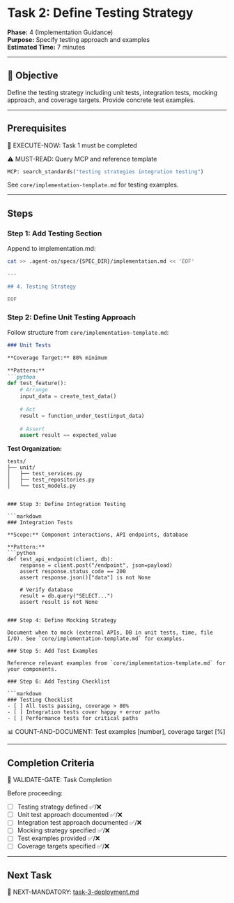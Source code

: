 # Task 2: Define Testing Strategy

**Phase:** 4 (Implementation Guidance)  
**Purpose:** Specify testing approach and examples  
**Estimated Time:** 7 minutes

---

## 🎯 Objective

Define the testing strategy including unit tests, integration tests, mocking approach, and coverage targets. Provide concrete test examples.

---

## Prerequisites

🛑 EXECUTE-NOW: Task 1 must be completed

⚠️ MUST-READ: Query MCP and reference template

```python
MCP: search_standards("testing strategies integration testing")
```

See `core/implementation-template.md` for testing examples.

---

## Steps

### Step 1: Add Testing Section

Append to implementation.md:

```bash
cat >> .agent-os/specs/{SPEC_DIR}/implementation.md << 'EOF'

---

## 4. Testing Strategy

EOF
```

### Step 2: Define Unit Testing Approach

Follow structure from `core/implementation-template.md`:

```markdown
### Unit Tests

**Coverage Target:** 80% minimum

**Pattern:**
```python
def test_feature():
    # Arrange
    input_data = create_test_data()
    
    # Act
    result = function_under_test(input_data)
    
    # Assert
    assert result == expected_value
```

**Test Organization:**
```
tests/
├── unit/
│   ├── test_services.py
│   ├── test_repositories.py
│   └── test_models.py
```
```

### Step 3: Define Integration Testing

```markdown
### Integration Tests

**Scope:** Component interactions, API endpoints, database

**Pattern:**
```python
def test_api_endpoint(client, db):
    response = client.post("/endpoint", json=payload)
    assert response.status_code == 200
    assert response.json()["data"] is not None
    
    # Verify database
    result = db.query("SELECT...")
    assert result is not None
```
```

### Step 4: Define Mocking Strategy

Document when to mock (external APIs, DB in unit tests, time, file I/O). See `core/implementation-template.md` for examples.

### Step 5: Add Test Examples

Reference relevant examples from `core/implementation-template.md` for your components.

### Step 6: Add Testing Checklist

```markdown
### Testing Checklist
- [ ] All tests passing, coverage > 80%
- [ ] Integration tests cover happy + error paths
- [ ] Performance tests for critical paths
```

📊 COUNT-AND-DOCUMENT: Test examples [number], coverage target [%]

---

## Completion Criteria

🛑 VALIDATE-GATE: Task Completion

Before proceeding:
- [ ] Testing strategy defined ✅/❌
- [ ] Unit test approach documented ✅/❌
- [ ] Integration test approach documented ✅/❌
- [ ] Mocking strategy specified ✅/❌
- [ ] Test examples provided ✅/❌
- [ ] Coverage targets specified ✅/❌

---

## Next Task

🎯 NEXT-MANDATORY: [task-3-deployment.md](task-3-deployment.md)
